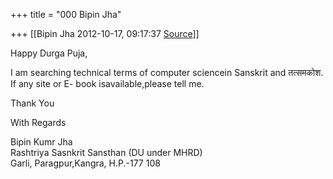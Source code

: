 +++
title = "000 Bipin Jha"

+++
[[Bipin Jha	2012-10-17, 09:17:37 [Source](https://groups.google.com/g/bvparishat/c/hdf8ABdZsHs)]]



Happy Durga Puja,

  

I am searching technical terms of computer sciencein Sanskrit and तत्समकोश. If any site or E- book isavailable,please tell me.

  

Thank You

  

With Regards  
  
Bipin Kumr Jha  
Rashtriya Sasnkrit Sansthan (DU under MHRD)  
Garli, Paragpur,Kangra, H.P.-177 108  
  

